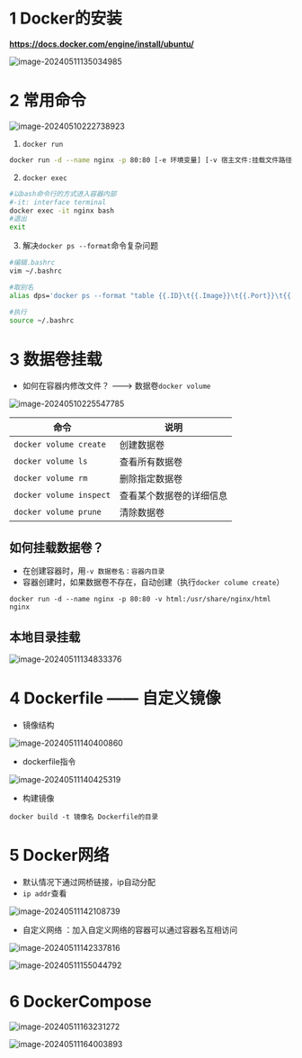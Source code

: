 # 1 Docker的安装

**https://docs.docker.com/engine/install/ubuntu/**

![image-20240511135034985](https://typora-dusong.oss-cn-chengdu.aliyuncs.com/image-20240511135034985.png)

# 2 常用命令

![image-20240510222738923](https://typora-dusong.oss-cn-chengdu.aliyuncs.com/image-20240510222738923.png)

1. `docker run`

```bash
docker run -d --name nginx -p 80:80 [-e 环境变量] [-v 宿主文件:挂载文件路径] nginx
```

2. `docker exec`

```bash
#以bash命令行的方式进入容器内部
#-it: interface terminal
docker exec -it nginx bash
#退出
exit
```

3. 解决`docker ps --format`命令复杂问题

```bash
#编辑.bashrc
vim ~/.bashrc

#取别名
alias dps='docker ps --format "table {{.ID}\t{{.Image}}\t{{.Port}}\t{{.Status}}\t{{.Names}}}"'

#执行
source ~/.bashrc
```



# 3 数据卷挂载

- 如何在容器内修改文件？ ---> 数据卷`docker volume`

![image-20240510225547785](https://typora-dusong.oss-cn-chengdu.aliyuncs.com/image-20240510225547785.png)

| 命令                    | 说明                     |
| ----------------------- | ------------------------ |
| `docker volume create`  | 创建数据卷               |
| `docker volume ls`      | 查看所有数据卷           |
| `docker volume rm`      | 删除指定数据卷           |
| `docker volume inspect` | 查看某个数据卷的详细信息 |
| `docker volume prune`   | 清除数据卷               |

## 如何挂载数据卷？

- 在创建容器时，用`-v 数据卷名：容器内目录`
- 容器创建时，如果数据卷不存在，自动创建（执行`docker colume create`）

`docker run -d --name nginx -p 80:80 -v html:/usr/share/nginx/html nginx`

## 本地目录挂载

![image-20240511134833376](https://typora-dusong.oss-cn-chengdu.aliyuncs.com/image-20240511134833376.png)

# 4 Dockerfile —— 自定义镜像

- 镜像结构

![image-20240511140400860](https://typora-dusong.oss-cn-chengdu.aliyuncs.com/image-20240511140400860.png)

- dockerfile指令

![image-20240511140425319](https://typora-dusong.oss-cn-chengdu.aliyuncs.com/image-20240511140425319.png)

- 构建镜像

`docker build -t 镜像名 Dockerfile的目录`



# 5 Docker网络

- 默认情况下通过网桥链接，ip自动分配
- `ip addr`查看

![image-20240511142108739](https://typora-dusong.oss-cn-chengdu.aliyuncs.com/image-20240511142108739.png)

- 自定义网络 ：加入自定义网络的容器可以通过容器名互相访问

![image-20240511142337816](https://typora-dusong.oss-cn-chengdu.aliyuncs.com/image-20240511142337816.png)

![image-20240511155044792](https://typora-dusong.oss-cn-chengdu.aliyuncs.com/image-20240511155044792.png)



# 6 DockerCompose

![image-20240511163231272](https://typora-dusong.oss-cn-chengdu.aliyuncs.com/image-20240511163231272.png)

![image-20240511164003893](https://typora-dusong.oss-cn-chengdu.aliyuncs.com/image-20240511164003893.png)